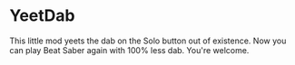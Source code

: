 # YeetDab

This little mod yeets the dab on the Solo button out of existence. Now you can play Beat Saber again with 100% less dab. You're welcome.
